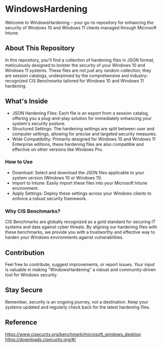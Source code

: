 # WindowsHardening

Welcome to WindowsHardening – your go-to repository for enhancing the security of Windows 10 and Windows 11 clients managed through Microsoft Intune.

## About This Repository
In this repository, you'll find a collection of hardening files in JSON format, meticulously designed to bolster the security of your Windows 10 and Windows 11 systems. These files are not just any random collection; they are session catalogs, underpinned by the comprehensive and industry-recognized CIS Benchmarks tailored for Windows 10 and Windows 11 hardening.

## What's Inside
* JSON Hardening Files: Each file is an export from a session catalog, offering you a plug-and-play solution for immediately enhancing your system's security posture.
* Structured Settings: The hardening settings are split between user and computer settings, allowing for precise and targeted security measures.
* Wide Compatibility: Primarily designed for Windows 10 and Windows 11 Enterprise editions, these hardening files are also compatible and effective on other versions like Windows Pro.

### How to Use
* Download: Select and download the JSON files applicable to your system version (Windows 10 or Windows 11).
* Import to Intune: Easily import these files into your Microsoft Intune environment.
* Apply Settings: Deploy these settings across your Windows clients to enforce a robust security framework.

### Why CIS Benchmarks?
CIS Benchmarks are globally recognized as a gold standard for securing IT systems and data against cyber threats. By aligning our hardening files with these benchmarks, we provide you with a trustworthy and effective way to harden your Windows environments against vulnerabilities.

## Contribution
Feel free to contribute, suggest improvements, or report issues. Your input is valuable in making "WindowsHardening" a robust and community-driven tool for Windows security.

## Stay Secure
Remember, security is an ongoing journey, not a destination. Keep your systems updated and regularly check back for the latest hardening files.

## Reference
https://www.cisecurity.org/benchmark/microsoft_windows_desktop
https://downloads.cisecurity.org/#/
